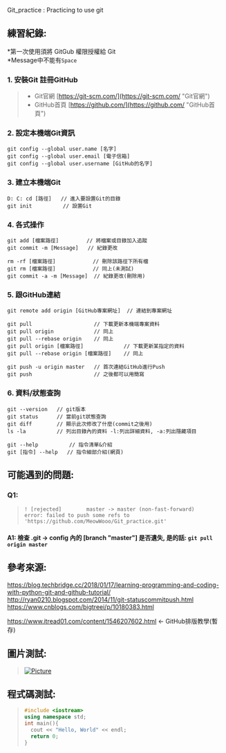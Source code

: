 Git_practice : Practicing to use git

## 練習紀錄:
*第一次使用須將 GitGub 權限授權給 Git <br>
*Message中不能有`Space`

### 1. 安裝Git 註冊GitHub
> * Git官網 [https://git-scm.com/](https://git-scm.com/ "Git官網") 
> * GitHub首頁 [https://github.com/](https://github.com/ "GitHub首頁") 

### 2. 設定本機端Git資訊
    git config --global user.name [名字]
    git config --global user.email [電子信箱]
    git config --global user.username [GitHub的名字]

### 3. 建立本機端Git
    D: C: cd [路徑]   // 進入要設置Git的目錄
    git init          // 設置Git

### 4. 各式操作
    git add [檔案路徑]         // 將檔案或目錄加入追蹤
    git commit -m [Message]   // 紀錄更改

    rm -rf [檔案路徑]            // 刪除該路徑下所有檔
    git rm [檔案路徑]            // 同上(未測試)
    git commit -a -m [Message]  // 紀錄更改(刪除用)

### 5. 跟GitHub連結
    git remote add origin [GitHub專案網址]  // 連結到專案網址

    git pull                    // 下載更新本機端專案資料
    git pull origin             // 同上
    git pull --rebase origin    // 同上
    git pull origin [檔案路徑]             // 下載更新某指定的資料
    git pull --rebase origin [檔案路徑]    // 同上

    git push -u origin master   // 首次連結GitHub進行Push
    git push                    // 之後都可以用簡寫

### 6. 資料/狀態查詢
    git --version   // git版本
    git status      // 當前git狀態查詢
    git diff        // 顯示此次修改了什麼(commit之後用)
    ls -la          // 列出目錄內的資料 -l:列出詳細資料, -a:列出隱藏項目
      
    git --help          // 指令清單&介紹
    git [指令] --help   // 指令細部介紹(網頁)
      
## 可能遇到的問題:
### Q1:  
> ```
> ! [rejected]        master -> master (non-fast-forward)
> error: failed to push some refs to 'https://github.com/MeowWooo/Git_practice.git'
> ```
#### A1: 檢查 .git -> config 內的 [branch "master"] 是否遺失, 是的話: `git pull origin master`
      
## 參考來源:
https://blog.techbridge.cc/2018/01/17/learning-programming-and-coding-with-python-git-and-github-tutorial/
http://ryan0210.blogspot.com/2014/11/git-statuscommitpush.html
https://www.cnblogs.com/bigtreei/p/10180383.html

https://www.itread01.com/content/1546207602.html <- GitHub排版教學(暫存)

## 圖片測試:
> [Picture]:https://images2.gamme.com.tw/news2/2017/49/24/q6CVnZ2YlKOeqKQ.jpg "圖片來自:facebook.com/HappyCatsOnline"
> [![Picture]](https://news.gamme.com.tw/1494924)

## 程式碼測試:
> ```cpp
> #include <iostream>
> using namespace std;
> int main(){
>   cout << "Hello, World" << endl;
>   return 0;
> }
> ```
